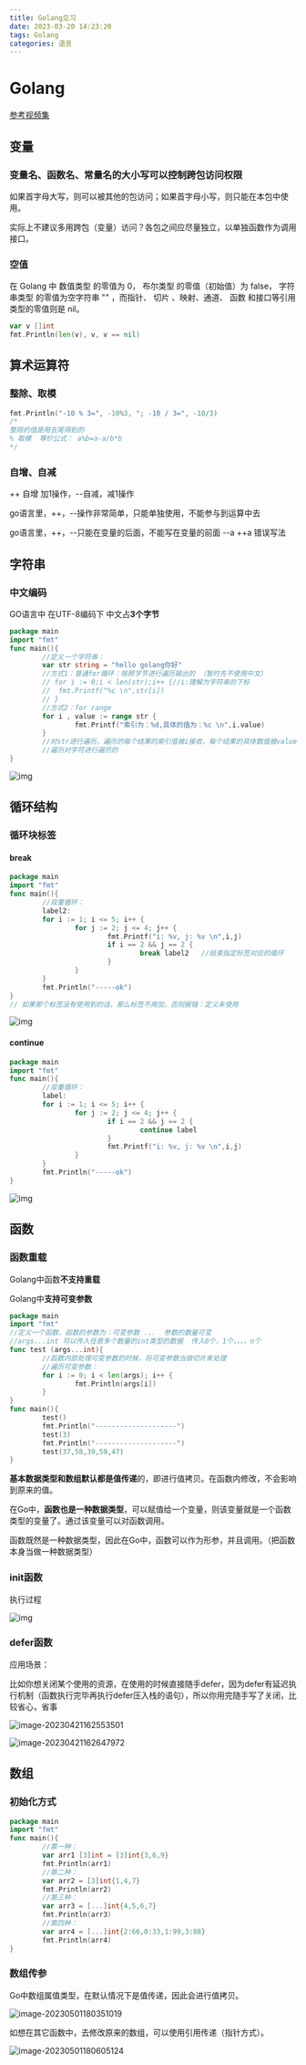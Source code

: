 ```yaml
---
title: Golang见习
date: 2023-03-20 14:23:20
tags: Golang
categories: 语言
---
```


# Golang

[参考视频集](https://www.bilibili.com/video/BV1Pg41187AS/?spm_id_from=333.1007.top_right_bar_window_default_collection.content.click&vd_source=fa75ef5fbdcca2eda7172e1304b8da8e)

## 变量

### 变量名、函数名、常量名的大小写可以控制跨包访问权限

如果首字母大写，则可以被其他的包访问；如果首字母小写，则只能在本包中使用。

实际上不建议多用跨包（变量）访问？各包之间应尽量独立，以单独函数作为调用接口。

### 空值

在 Golang 中 数值类型 的零值为 0， 布尔类型 的零值（初始值）为 false， 字符串类型 的零值为空字符串 "" ，而指针、 切片 、映射、通道、 函数 和接口等引用类型的零值则是 nil。

```go
var v []int
fmt.Println(len(v), v, v == nil)
```

## 算术运算符

### 整除、取模

```go
fmt.Println("-10 % 3=", -10%3, "; -10 / 3=", -10/3)
/* 
整除的值是用去尾得到的
% 取模  等价公式： a%b=a-a/b*b
*/
```

### 自增、自减

++ 自增 加1操作，--自减，减1操作

go语言里，++，--操作非常简单，只能单独使用，不能参与到运算中去

go语言里，++，--只能在变量的后面，不能写在变量的前面 --a  ++a  错误写法

## 字符串

### 中文编码

GO语言中 在UTF-8编码下 中文占**3个字节**

```go
package main
import "fmt"
func main(){
        //定义一个字符串：
        var str string = "hello golang你好"
        //方式1：普通for循环：按照字节进行遍历输出的 （暂时先不使用中文）
        // for i := 0;i < len(str);i++ {//i:理解为字符串的下标
        // 	fmt.Printf("%c \n",str[i])
        // }
        //方式2：for range
        for i , value := range str {
                fmt.Printf("索引为：%d,具体的值为：%c \n",i,value)
        }
        //对str进行遍历，遍历的每个结果的索引值被i接收，每个结果的具体数值被value接收
        //遍历对字符进行遍历的
}
```

![img](/images/Golang见习.assets/309B49DC-B872-4BFA-B8D8-EB38A2AF1397.png)

## 循环结构

### 循环块标签

#### break

```go
package main
import "fmt"
func main(){
        //双重循环：
        label2:
        for i := 1; i <= 5; i++ {
                for j := 2; j <= 4; j++ {
                        fmt.Printf("i: %v, j: %v \n",i,j)
                        if i == 2 && j == 2 {
                                break label2   //结束指定标签对应的循环
                        }
                }
        }
        fmt.Println("-----ok")
}
// 如果那个标签没有使用到的话，那么标签不用加，否则报错：定义未使用
```

![img](/images/Golang见习.assets/img.png)

#### continue

```go
package main
import "fmt"
func main(){
        //双重循环：
        label:
        for i := 1; i <= 5; i++ {
                for j := 2; j <= 4; j++ {			
                        if i == 2 && j == 2 {
                                continue label
                        }
                        fmt.Printf("i: %v, j: %v \n",i,j)
                }
        }
        fmt.Println("-----ok")
}
```

![img](/images/Golang见习.assets/img1.png)

## 函数

### 函数重载

Golang中函数**不支持重载**

Golang中**支持可变参数**

```go
package main
import "fmt"
//定义一个函数，函数的参数为：可变参数 ...  参数的数量可变
//args...int 可以传入任意多个数量的int类型的数据  传入0个，1个，，，，n个
func test (args...int){
        //函数内部处理可变参数的时候，将可变参数当做切片来处理
        //遍历可变参数：
        for i := 0; i < len(args); i++ {
                fmt.Println(args[i])
        }
}
func main(){	
        test()
        fmt.Println("--------------------")
        test(3)
        fmt.Println("--------------------")
        test(37,58,39,59,47)
}
```

**基本数据类型和数组默认都是值传递**的，即进行值拷贝。在函数内修改，不会影响到原来的值。

在Go中，**函数也是一种数据类型**，可以赋值给一个变量，则该变量就是一个函数类型的变量了。通过该变量可以对函数调用。

函数既然是一种数据类型，因此在Go中，函数可以作为形参，并且调用。（把函数本身当做一种数据类型）

### init函数

执行过程

![img](/images/Golang见习.assets/img2.png)

### defer函数

应用场景： 	

比如你想关闭某个使用的资源，在使用的时候直接随手defer，因为defer有延迟执行机制（函数执行完毕再执行defer压入栈的语句），所以你用完随手写了关闭，比较省心，省事

![image-20230421162553501](/images/Golang见习.assets/image-20230421162553501.png)

![image-20230421162647972](/images/Golang见习.assets/image-20230421162647972.png)

## 数组

### 初始化方式

```go
package main
import "fmt"
func main(){
        //第一种：
        var arr1 [3]int = [3]int{3,6,9}
        fmt.Println(arr1)
        //第二种：
        var arr2 = [3]int{1,4,7}
        fmt.Println(arr2)
        //第三种：
        var arr3 = [...]int{4,5,6,7}
        fmt.Println(arr3)
        //第四种：
        var arr4 = [...]int{2:66,0:33,1:99,3:88}
        fmt.Println(arr4)
}
```

### 数组传参

Go中数组属值类型，在默认情况下是值传递，因此会进行值拷贝。

![image-20230501180351019](/images/Golang见习.assets/image-20230501180351019.png)

如想在其它函数中，去修改原来的数组，可以使用引用传递（指针方式）。

![image-20230501180605124](/images/Golang见习.assets/image-20230501180605124.png)
